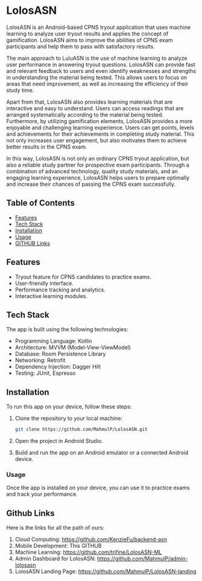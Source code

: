 # LolosASN

LolosASN is an Android-based CPNS tryout application that uses machine learning to analyze user tryout results and applies the concept of gamification. LolosASN aims to improve the abilities of CPNS exam participants and help them to pass with satisfactory results.

The main approach to LuluASN is the use of machine learning to analyze user performance in answering tryout questions. LolosASN can provide fast and relevant feedback to users and even identify weaknesses and strengths in understanding the material being tested. This allows users to focus on areas that need improvement, as well as increasing the efficiency of their study time.

Apart from that, LolosASN also provides learning materials that are interactive and easy to understand. Users can access readings that are arranged systematically according to the material being tested. Furthermore, by utilizing gamification elements, LolosASN provides a more enjoyable and challenging learning experience. Users can get points, levels and achievements for their achievements in completing study material. This not only increases user engagement, but also motivates them to achieve better results in the CPNS exam.

In this way, LolosASN is not only an ordinary CPNS tryout application, but also a reliable study partner for prospective exam participants. Through a combination of advanced technology, quality study materials, and an engaging learning experience, LolosASN helps users to prepare optimally and increase their chances of passing the CPNS exam successfully.

## Table of Contents

- [Features](#features)
- [Tech Stack](#tech-stack)
- [Installation](#installation)
- [Usage](#usage)
- [GITHUB Links](#github-links)

## Features

- Tryout feature for CPNS candidates to practice exams.
- User-friendly interface.
- Performance tracking and analytics.
- Interactive learning modules.

## Tech Stack

The app is built using the following technologies:

- Programming Language: Kotlin
- Architecture: MVVM (Model-View-ViewModel)
- Database: Room Persistence Library
- Networking: Retrofit
- Dependency Injection: Dagger Hilt
- Testing: JUnit, Espresso

## Installation

To run this app on your device, follow these steps:

1. Clone the repository to your local machine:

   ```bash
   git clone https://github.com/MahmulP/LolosASN.git

2. Open the project in Android Studio.

3. Build and run the app on an Android emulator or a connected Android device.

### Usage

Once the app is installed on your device, you can use it to practice exams and track your performance.

## Github Links

Here is the links for all the path of ours: 
1. Cloud Computing: https://github.com/KenzieFu/backend-asn
2. Mobile Development: This GITHUB
3. Machine Learning: https://github.com/trifine/LolosASN-ML
4. Admin Dashboard for LolosASN: https://github.com/MahmulP/admin-lolosasn
5. LolosASN Landing Page: https://github.com/MahmulP/LolosASN-landing
